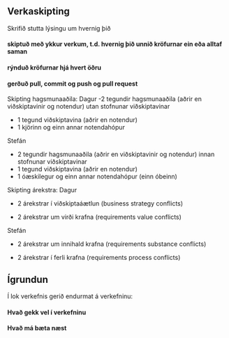 ## Verkaskipting

Skrifið stutta lýsingu um hvernig þið

#### skiptuð með ykkur verkum, t.d. hvernig þið unnið kröfurnar ein eða alltaf saman

#### rýnduð kröfurnar hjá hvert öðru

#### gerðuð pull, commit og push og pull request

Skipting hagsmunaaðila:
Dagur
-2 tegundir hagsmunaaðila (aðrir en viðskiptavinir og notendur) utan stofnunar viðskiptavinar

- 1 tegund viðskiptavina (aðrir en notendur)
- 1 kjörinn og einn annar notendahópur

Stefán

- 2 tegundir hagsmunaaðila (aðrir en viðskiptavinir og notendur) innan stofnunar viðskiptavinar
- 1 tegund viðskiptavina (aðrir en notendur)
- 1 óæskilegur og einn annar notendahópur (einn óbeinn)

Skipting árekstra:
Dagur

- 2 árekstrar í viðskiptaáætlun (business strategy conflicts)

- 2 árekstrar um virði krafna (requirements value conflicts)

Stefán

- 2 árekstrar um innihald krafna (requirements substance conflicts)

- 2 árekstrar í ferli krafna (requirements process conflicts)

## Ígrundun

Í lok verkefnis gerið endurmat á verkefninu:

#### Hvað gekk vel í verkefninu

#### Hvað má bæta næst
